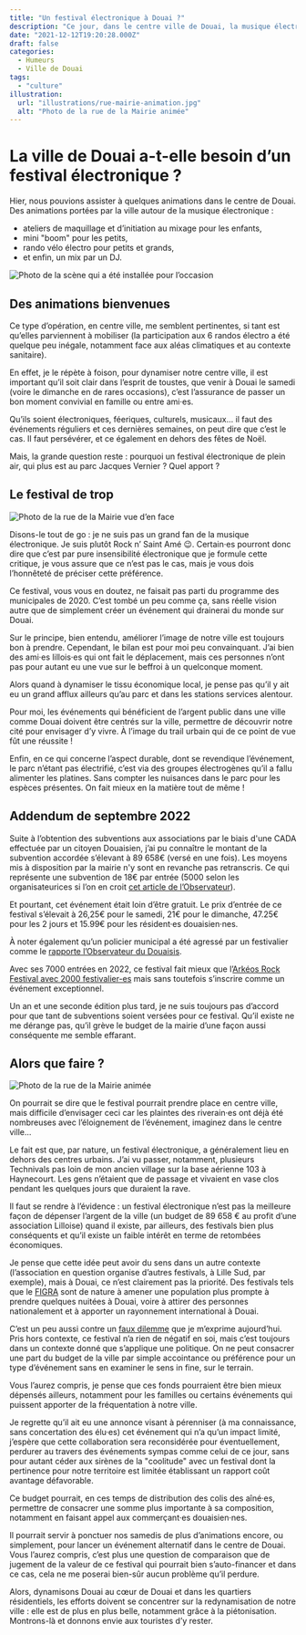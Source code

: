 ```yaml
---
title: "Un festival électronique à Douai ?"
description: "Ce jour, dans le centre ville de Douai, la musique électronique était de nouveau à l’honneur. L’occasion de se poser quelques question sur les événements à venir."
date: "2021-12-12T19:20:28.000Z"
draft: false
categories:
  - Humeurs
  - Ville de Douai
tags:
  - "culture"
illustration:
  url: "illustrations/rue-mairie-animation.jpg"
  alt: "Photo de la rue de la Mairie animée"
---
```


# La ville de Douai a-t-elle besoin d’un festival électronique ?

Hier, nous pouvions assister à quelques animations dans le centre de Douai. Des animations portées par la ville autour de la musique électronique :

- ateliers de maquillage et d’initiation au mixage pour les enfants,
- mini "boom" pour les petits,
- rando vélo électro pour petits et grands,
- et enfin, un mix par un DJ.

![Photo de la scène qui a été installée pour l’occasion](illustrations/scene-dj.jpg)

## Des animations bienvenues

Ce type d’opération, en centre ville, me semblent pertinentes, si tant est qu’elles parviennent à mobiliser (la participation aux 6 randos électro a été quelque peu inégale, notamment face aux aléas climatiques et au contexte sanitaire).

En effet, je le répète à foison, pour dynamiser notre centre ville, il est important qu’il soit clair dans l’esprit de toustes, que venir à Douai le samedi (voire le dimanche en de rares occasions), c’est l’assurance de passer un bon moment convivial en famille ou entre ami·es.

Qu’ils soient électroniques, féeriques, culturels, musicaux... il faut des événements réguliers et ces dernières semaines, on peut dire que c’est le cas. Il faut persévérer, et ce également en dehors des fêtes de Noël.

Mais, la grande question reste : pourquoi un festival électronique de plein air, qui plus est au parc Jacques Vernier ? Quel apport ?

## Le festival de trop

![Photo de la rue de la Mairie vue d’en face](illustrations/rue-mairie-douai.jpg)

Disons-le tout de go : je ne suis pas un grand fan de la musique électronique. Je suis plutôt Rock n’ Saint Amé 😉. Certain·es pourront donc dire que c’est par pure insensibilité électronique que je formule cette critique, je vous assure que ce n’est pas le cas, mais je vous dois l’honnêteté de préciser cette préférence.

Ce festival, vous vous en doutez, ne faisait pas parti du programme des municipales de 2020. C’est tombé un peu comme ça, sans réelle vision autre que de simplement créer un événement qui drainerai du monde sur Douai.

Sur le principe, bien entendu, améliorer l’image de notre ville est toujours bon à prendre. Cependant, le bilan est pour moi peu convainquant. J’ai bien des ami·es lillois·es qui ont fait le déplacement, mais ces personnes n’ont pas pour autant eu une vue sur le beffroi à un quelconque moment.

Alors quand à dynamiser le tissu économique local, je pense pas qu’il y ait eu un grand afflux ailleurs qu’au parc et dans les stations services alentour.

Pour moi, les événements qui bénéficient de l’argent public dans une ville comme Douai doivent être centrés sur la ville, permettre de découvrir notre cité pour envisager d’y vivre. À l’image du trail urbain qui de ce point de vue fût une réussite !

Enfin, en ce qui concerne l’aspect durable, dont se revendique l’événement, le parc n’étant pas électrifié, c’est via des groupes électrogènes qu’il a fallu alimenter les platines. Sans compter les nuisances dans le parc pour les espèces présentes. On fait mieux en la matière tout de même !

## Addendum de septembre 2022

Suite à l’obtention des subventions aux associations par le biais d'une CADA effectuée par un citoyen Douaisien, j’ai pu connaître le montant de la subvention accordée s’élevant à 89 658€ (versé en une fois). Les moyens mis à disposition par la mairie n'y sont en revanche pas retranscris. Ce qui représente une subvention de 18€ par entrée (5000 selon les organisateurices si l’on en croit [cet article de l’Observateur](https://www.lobservateur.fr/douai-le-plein-air-festival-va-encore-monter-en-gamme/)).

Et pourtant, cet événement était loin d’être gratuit. Le prix d’entrée de ce festival s’élevait à 26,25€ pour le samedi, 21€ pour le dimanche, 47.25€ pour les 2 jours et 15.99€ pour les résident·es douaisien·nes.

À noter également qu’un policier municipal a été agressé par un festivalier comme le [rapporte l’Observateur du Douaisis](https://www.lobservateur.fr/douai-un-policier-municipal-agresse-en-marge-du-festival-plein-air/).

Avec ses 7000 entrées en 2022, ce festival fait mieux que l’[Arkéos Rock Festival avec 2000 festivalier-es](https://www.lavoixdunord.fr/1224473/article/2022-09-05/douai-avec-moins-de-2-000-festivaliers-accueillis-quel-avenir-pour-l-arkeos-rock) mais sans toutefois s’inscrire comme un événement exceptionnel.

Un an et une seconde édition plus tard, je ne suis toujours pas d’accord pour que tant de subventions soient versées pour ce festival. Qu’il existe ne me dérange pas, qu’il grève le budget de la mairie d’une façon aussi conséquente me semble effarant.

## Alors que faire ?

![Photo de la rue de la Mairie animée](illustrations/rue-mairie-animation.jpg)

On pourrait se dire que le festival pourrait prendre place en centre ville, mais difficile d’envisager ceci car les plaintes des riverain·es ont déjà été nombreuses avec l’éloignement de l’événement, imaginez dans le centre ville...

Le fait est que, par nature, un festival électronique, a généralement lieu en dehors des centres urbains. J’ai vu passer, notamment, plusieurs Technivals pas loin de mon ancien village sur la base aérienne 103 à Haynecourt. Les gens n’étaient que de passage et vivaient en vase clos pendant les quelques jours que duraient la rave.

Il faut se rendre à l’évidence : un festival électronique n’est pas la meilleure façon de dépenser l’argent de la ville (un budget de 89 658 € au profit d’une association Lilloise) quand il existe, par ailleurs, des festivals bien plus conséquents et qu’il existe un faible intérêt en terme de retombées économiques.

Je pense que cette idée peut avoir du sens dans un autre contexte (l’association en question organise d’autres festivals, à Lille Sud, par exemple), mais à Douai, ce n’est clairement pas la priorité. Des festivals tels que le [FIGRA](https://www.figra.fr/) sont de nature à amener une population plus prompte à prendre quelques nuitées à Douai, voire à attirer des personnes nationalement et à apporter un rayonnement international à Douai.

C’est un peu aussi contre un [faux dilemme](https://fr.wikipedia.org/wiki/Faux_dilemme) que je m’exprime aujourd’hui. Pris hors contexte, ce festival n’a rien de négatif en soi, mais c’est toujours dans un contexte donné que s’applique une politique. On ne peut consacrer une part du budget de la ville par simple accointance ou préférence pour un type d’événement sans en examiner le sens in fine, sur le terrain.

Vous l’aurez compris, je pense que ces fonds pourraient être bien mieux dépensés ailleurs, notamment pour les familles ou certains événements qui puissent apporter de la fréquentation à notre ville.

Je regrette qu’il ait eu une annonce visant à pérenniser (à ma connaissance, sans concertation des élu·es) cet événement qui n’a qu’un impact limité, j’espère que cette collaboration sera reconsidérée pour éventuellement, perdurer au travers des événements sympas comme celui de ce jour, sans pour autant céder aux sirènes de la "coolitude" avec un festival dont la pertinence pour notre territoire est limitée établissant un rapport coût avantage défavorable.

Ce budget pourrait, en ces temps de distribution des colis des aîné·es, permettre de consacrer une somme plus importante à sa composition, notamment en faisant appel aux commerçant·es douaisien·nes.

Il pourrait servir à ponctuer nos samedis de plus d’animations encore, ou simplement, pour lancer un événement alternatif dans le centre de Douai. Vous l’aurez compris, c’est plus une question de comparaison que de jugement de la valeur de ce festival qui pourrait bien s’auto-financer et dans ce cas, cela ne me poserai bien-sûr aucun problème qu’il perdure.

Alors, dynamisons Douai au cœur de Douai et dans les quartiers résidentiels, les efforts doivent se concentrer sur la redynamisation de notre ville : elle est de plus en plus belle, notamment grâce à la piétonisation. Montrons-là et donnons envie aux touristes d’y rester.
